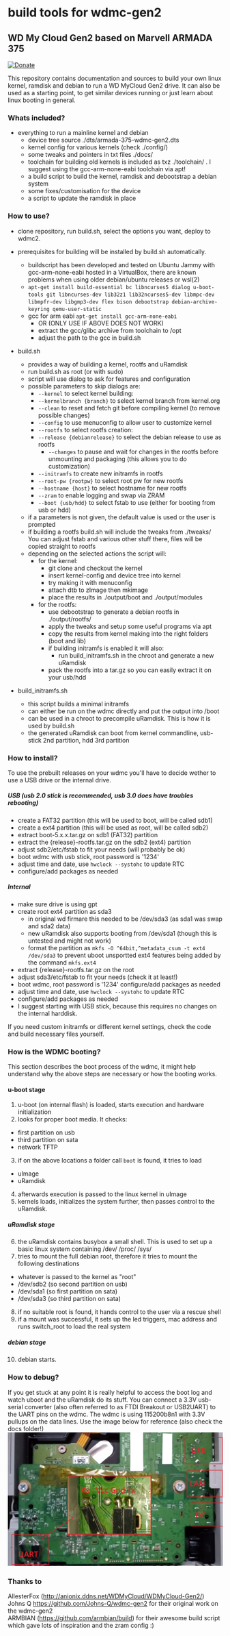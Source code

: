# build tools for wdmc-gen2

## WD My Cloud Gen2 based on Marvell ARMADA 375

[![Donate](https://img.shields.io/badge/Donate-PayPal-green.svg)](https://www.paypal.com/donate?hosted_button_id=HXWRU82YBV7HC&source=url)

This repository contains documentation and sources to build your own linux kernel, ramdisk and debian to run a WD MyCloud Gen2 drive. It can also be used as a starting point, to get similar devices running or just learn about linux booting in general.

### Whats included?

* everything to run  a mainline kernel and debian
  * device tree source ./dts/armada-375-wdmc-gen2.dts
  * kernel config for various kernels (check ./config/)
  * some tweaks and pointers in txt files ./docs/
  * toolchain for building old kernels is included as txz ./toolchain/ . I suggest using the gcc-arm-none-eabi toolchain via apt!
  * a build script to build the kernel, ramdisk and debootstrap a debian system
  * some fixes/customisation for the device
  * a script to update the ramdisk in place

### How to use?

* clone repository, run build.sh, select the options you want, deploy to wdmc2.

* prerequisites for building will be installed by build.sh automatically.
  * buildscript has been developed and tested on Ubuntu Jammy with gcc-arm-none-eabi hosted in a VirtualBox, there are known problems when using older debian/ubuntu releases or wsl(2)
  * `apt-get install build-essential bc libncurses5 dialog u-boot-tools git libncurses-dev lib32z1 lib32ncurses5-dev libmpc-dev libmpfr-dev libgmp3-dev flex bison debootstrap debian-archive-keyring qemu-user-static`
  * gcc for arm eabi `apt-get install gcc-arm-none-eabi`
    * OR (ONLY USE IF ABOVE DOES NOT WORK)
    * extract the gcc/glibc archive from toolchain to /opt
    * adjust the path to the gcc in build.sh

* build.sh
  * provides a way of building a kernel, rootfs and uRamdisk
  * run build.sh as root (or with sudo)
  * script will use dialog to ask for features and configuration
  * possible parameters to skip dialogs are:
    * `--kernel` to select kernel building:
    * `--kernelbranch {branch}` to select kernel branch from kernel.org
    * `--clean` to reset and fetch git before compiling kernel (to remove possible changes)
    * `--config` to use menuconfig to allow user to customize kernel
    * `--rootfs` to select rootfs creation:
    * `--release {debianrelease}` to select the debian release to use as rootfs
      * `--changes` to pause and wait for changes in the rootfs before unmounting and packaging (this allows you to do customization)
    * `--initramfs` to create new initramfs in rootfs
    * `--root-pw {rootpw}` to select root pw for new rootfs
    * `--hostname {host}` to select hostname for new rootfs
    * `--zram` to enable logging and swap via ZRAM
    * `--boot {usb/hdd}` to select fstab to use (either for booting from usb or hdd)
  * if a parameters is not given, the default value is used or the user is prompted
  * if building a rootfs build.sh will include the tweaks from ./tweaks/  You can adjust fstab and various other stuff there, files will be copied straight to rootfs
  * depending on the selected actions the script will:
    * for the kernel:
      * git clone and checkout the kernel
      * insert kernel-config and device tree into kernel
      * try making it with menuconfig
      * attach dtb to zImage then mkimage
      * place the results in ./output/boot and ./output/modules
    * for the rootfs:
      * use debootstrap to generate a debian rootfs in ./output/rootfs/
      * apply the tweaks and setup some useful programs via apt
      * copy the results from kernel making into the right folders (boot and lib)
      * if building initramfs is enabled it will also:
        * run build_initramfs.sh in the chroot and generate a new uRamdisk
      * pack the rootfs into a tar.gz so you can easily extract it on your usb/hdd

* build_initramfs.sh
  * this script builds a minimal initramfs
  * can either be run on the wdmc directly and put the output into /boot
  * can be used in a chroot to precompile uRamdisk. This is how it is used by build.sh
  * the generated uRamdisk can boot from kernel commandline, usb-stick 2nd partition, hdd 3rd partition

### How to install?

To use the prebuilt releases on your wdmc you'll have to decide wether to use a USB drive or the internal drive.

##### USB (usb 2.0 stick is recommended, usb 3.0 does have troubles rebooting)

* create a FAT32 partition (this will be used to boot, will be called sdb1)
* create a ext4 partition (this will be used as root, will be called sdb2)
* extract boot-5.x.x.tar.gz on sdb1 (FAT32) partition
* extract the {release}-rootfs.tar.gz on the sdb2 (ext4) partition
* adjust sdb2/etc/fstab to fit your needs (will probably be ok)
* boot wdmc with usb stick, root password is '1234'
* adjust time and date, use `hwclock --systohc` to update RTC
* configure/add packages as needed

##### Internal

* make sure drive is using gpt
* create root ext4 partition as sda3
  * in original wd firmare this needed to be /dev/sda3 (as sda1 was swap and sda2 data)
  * new uRamdisk also supports booting from /dev/sda1 (though this is untested and might not work)
  * format the partition as `mkfs -O ^64bit,^metadata_csum -t ext4 /dev/sda3` to prevent uboot unsportted ext4 features being added by the command `mkfs.ext4`
* extract {release}-rootfs.tar.gz on the root
* adjust sda3/etc/fstab to fit your needs (check it at least!)
* boot wdmc, root password is '1234' configure/add packages as needed
* adjust time and date, use `hwclock --systohc` to update RTC
* configure/add packages as needed
* I suggest starting with USB stick, because this requires no changes on the internal harddisk.

If you need custom initramfs or different kernel settings, check the code and build necessary files yourself.

### How is the WDMC booting?

This section describes the boot process of the wdmc, it might help understand why the above steps are necessary or how the booting works.

#### u-boot stage

1. u-boot (on internal flash) is loaded, starts execution and hardware initialization
2. looks for proper boot media. It checks:

* first partition on usb
* third partition on sata
* network TFTP

3. if on the above locations a folder call `boot` is found, it tries to load

* uImage
* uRamdisk

4. afterwards execution is passed to the linux kernel in uImage
5. kernels loads, initializes the system further, then passes control to the uRamdisk.

##### uRamdisk stage

6. the uRamdisk contains busybox a small shell. This is used to set up a basic linux system containing /dev/ /proc/ /sys/
7. tries to mount the full debian root, therefore it tries to mount the following destinations

* whatever is passed to the kernel as "root"
* /dev/sdb2 (so second partition on usb)
* /dev/sda1 (so first partition on sata)
* /dev/sda3 (so third partition on sata)

8. if no suitable root is found, it hands control to the user via a rescue shell
9. if a mount was successful, it sets up the led triggers, mac address and runs switch_root to load the real system

##### debian stage

10. debian starts.

### How to debug?

If you get stuck at any point it is really helpful to access the boot log and watch uboot and the uRamdisk do its stuff. You can connect a 3.3V usb-serial converter (also often referred to as FTDI Breakout or USB2UART) to the UART pins on the wdmc. The wdmc is using 115200b8n1 with 3.3V pullups on the data lines. Use the image below for reference (also check the docs folder!)
![image](https://github.com/Heisath/wdmc2-kernel/blob/master/docs/UART_Pinout.jpg)

### Thanks to

AllesterFox (<http://anionix.ddns.net/WDMyCloud/WDMyCloud-Gen2/>) \
Johns Q <https://github.com/Johns-Q/wdmc-gen2> for their original work on the wdmc-gen2 \
ARMBIAN (<https://github.com/armbian/build>) for their awesome build script which gave lots of inspiration and the zram config :)
